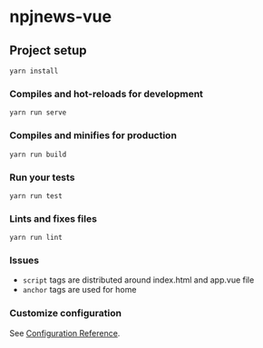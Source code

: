 # npjnews-vue

## Project setup
```
yarn install
```

### Compiles and hot-reloads for development
```
yarn run serve
```

### Compiles and minifies for production
```
yarn run build
```

### Run your tests
```
yarn run test
```

### Lints and fixes files
```
yarn run lint
```
### Issues
- `script` tags are distributed around index.html and app.vue file
- `anchor` tags are used for home

### Customize configuration
See [Configuration Reference](https://cli.vuejs.org/config/).
